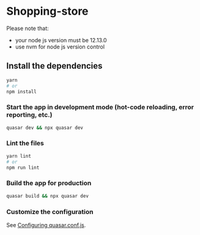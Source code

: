# Shopping-store

Please note that:

- your node js version must be 12.13.0
- use nvm for node js version control

## Install the dependencies
```bash
yarn
# or
npm install
```

### Start the app in development mode (hot-code reloading, error reporting, etc.)
```bash
quasar dev && npx quasar dev
```


### Lint the files
```bash
yarn lint
# or
npm run lint
```

### Build the app for production
```bash
quasar build && npx quasar dev
```

### Customize the configuration
See [Configuring quasar.conf.js](https://v1.quasar.dev/quasar-cli/quasar-conf-js).

